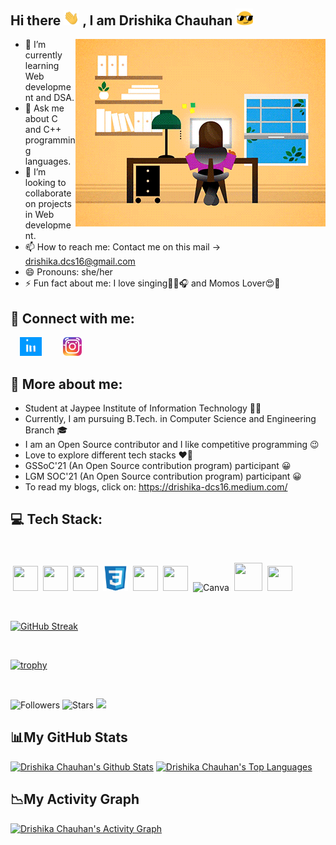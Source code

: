 ## Hi there <img src="https://github.com/drishika2002/drishika2002/blob/main/images_gifs/Hi.gif" width="25"> , I am Drishika Chauhan <img src="https://github.com/drishika2002/drishika2002/blob/main/images_gifs/emoji.gif" width="28">
<!--
**drishika2002/drishika2002** is a ✨ _special_ ✨ repository because its `README.md` (this file) appears on your GitHub profile.
-->


<img src="https://github.com/drishika2002/drishika2002/blob/main/images_gifs/gif1.gif" align = "right">

- 🌱 I’m currently learning Web development and DSA.
- 💬 Ask me about C and C++ programming languages.
- 👯 I’m looking to collaborate on projects in Web development.
- 📫 How to reach me: Contact me on this mail -> drishika.dcs16@gmail.com
- 😄 Pronouns: she/her
- ⚡ Fun fact about me: I love singing🎤🎶🎧 and Momos Lover😍🤣



## 📱 Connect with me:

<a href="https://www.linkedin.com/in/drishika-chauhan-647254206/"><img src="https://github.com/drishika2002/drishika2002/blob/main/images_gifs/linkedin.gif" width="35" height = "30" hspace="15"></a>
<a href ="https://www.instagram.com/drishika_dc16/"> <img src="https://github.com/drishika2002/drishika2002/blob/main/images_gifs/instagram-logo-gif-9.gif" width="30" hspace="15"></a>


## 👧 More about me:


- Student at Jaypee Institute of Information Technology 👩‍🎓
- Currently, I am pursuing B.Tech. in Computer Science and Engineering Branch 🎓
- I am an Open Source contributor and I like competitive programming 😉
- Love to explore different tech stacks ♥🤩
- GSSoC'21 (An Open Source contribution program) participant 😀 
- LGM SOC'21 (An Open Source contribution program) participant 😀 
- To read my blogs, click on: https://drishika-dcs16.medium.com/


## 💻 Tech Stack:

<br>

<img src="https://github.com/drishika2002/devicon/blob/master/icons/c/c-original.svg" height = "40" width = "40" hspace = "4"><img src="https://github.com/drishika2002/devicon/blob/master/icons/cplusplus/cplusplus-original.svg" height = "40" width = "40" hspace = "4"><img src="https://github.com/drishika2002/devicon/blob/master/icons/html5/html5-original.svg" height = "40" width = "40" hspace = "4"><img src="https://github.com/devicons/devicon/blob/master/icons/css3/css3-original.svg" height = "40" width = "40" hspace = "4"><img src="https://github.com/drishika2002/devicon/blob/master/icons/visualstudio/visualstudio-plain.svg" height = "40" width = "40" hspace = "4"><img src="https://github.com/drishika2002/devicon/blob/master/icons/git/git-original.svg" height = "40" width = "40" hspace = "4"><img src="https://www.vectorlogo.zone/logos/canva/canva-icon.svg" alt="Canva" width="40" height="40"  hspace = "4"><img src="https://www.vectorlogo.zone/logos/github/github-icon.svg" height = "45" width = "45" hspace = "4"><img src="https://github.com/drishika2002/devicon/blob/master/icons/bootstrap/bootstrap-original.svg" height="40" width="40" hspace="4">


<br>

[![GitHub Streak](https://github-readme-streak-stats.herokuapp.com/?user=drishika2002&theme=radical)](https://git.io/streak-stats)

<br>

[![trophy](https://github-profile-trophy.vercel.app/?username=drishika2002&column=8&theme=discord&no-bg=true)](https://github.com/ryo-ma/github-profile-trophy)

<br>

![Followers](https://img.shields.io/github/followers/drishika2002?style=plastic&color=red&label=FOLLOWERS)
![Stars](https://img.shields.io/github/stars/drishika2002?affiliations=COLLABORATOR&style=plastic&color=blueviolet&label=STARS)
![](https://komarev.com/ghpvc/?username=drishika2002&color=green&style=plastic&label=PROFILE+VIEWS)

## 📊My GitHub Stats

<a href="https://github.com/drishika2002/github-readme-stats"><img alt="Drishika Chauhan's Github Stats" src="https://github-readme-stats.vercel.app/api?username=drishika2002&show_icons=true&count_private=true&theme=tokyonight&hide=stars" /></a>
<a href="https://github.com/drishika2002/github-readme-stats"><img alt="Drishika Chauhan's Top Languages" src="https://github-readme-stats.vercel.app/api/top-langs/?username=drishika2002&count_private=true&layout=compact&theme=tokyonight" /></a>


## 📉My Activity Graph
<a href="https://github.com/drishika2002/github-readme-activity-graph"><img alt="Drishika Chauhan's Activity Graph" src="https://activity-graph.herokuapp.com/graph?username=drishika2002&bg_color=0D1117&color=f0ffff&line=1dacd6&point=ffff99" /></a>

